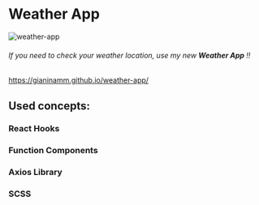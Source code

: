 # Weather App

![weather-app](https://github.com/GianinaMM/weather-app/assets/50904838/eaae7375-2619-4ccb-8e72-64bee535c563)


###### If you need to check your weather location, use my new __Weather App__ !! 

https://gianinamm.github.io/weather-app/

## Used concepts:
### React Hooks
### Function Components
### Axios Library
### SCSS
